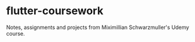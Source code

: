 # flutter-coursework
Notes, assignments and projects from Miximillian Schwarzmuller's Udemy course.

